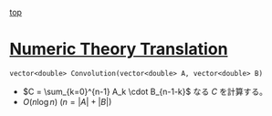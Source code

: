 [top](../README.md)

# [Numeric Theory Translation](./convolution.hpp)

`vector<double> Convolution(vector<double> A, vector<double> B)`
- $C = \sum_{k=0}^{n-1} A_k \cdot B_{n-1-k}$ なる $C$ を計算する。
- $O(n \log n)$ $(n = |A| + |B|)$